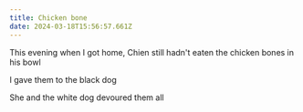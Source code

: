 ```yaml
---
title: Chicken bone
date: 2024-03-18T15:56:57.661Z
---
```


This evening when I got home, Chien still hadn't eaten the chicken bones in his bowl

I gave them to the black dog

She and the white dog devoured them all
